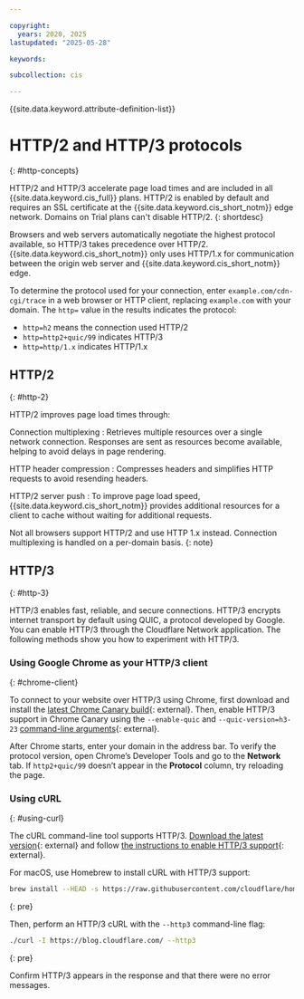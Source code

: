 ```yaml
---

copyright:
  years: 2020, 2025
lastupdated: "2025-05-28"

keywords:

subcollection: cis

---
```


{{site.data.keyword.attribute-definition-list}}

# HTTP/2 and HTTP/3 protocols
{: #http-concepts}

HTTP/2 and HTTP/3 accelerate page load times and are included in all {{site.data.keyword.cis_full}} plans. HTTP/2 is enabled by default and requires an SSL certificate at the {{site.data.keyword.cis_short_notm}} edge network. Domains on Trial plans can't disable HTTP/2.
{: shortdesc}

Browsers and web servers automatically negotiate the highest protocol available, so HTTP/3 takes precedence over HTTP/2. {{site.data.keyword.cis_short_notm}} only uses HTTP/1.x for communication between the origin web server and {{site.data.keyword.cis_short_notm}} edge.

To determine the protocol used for your connection, enter `example.com/cdn-cgi/trace` in a web browser or HTTP client, replacing `example.com` with your domain.  The `http=` value in the results indicates the protocol:

* `http=h2` means the connection used HTTP/2
* `http=http2+quic/99` indicates HTTP/3
* `http=http/1.x` indicates HTTP/1.x
  
## HTTP/2
{: #http-2}

HTTP/2 improves page load times through:

Connection multiplexing
:    Retrieves multiple resources over a single network connection. Responses are sent as resources become available, helping to avoid delays in page rendering.

HTTP header compression
:   Compresses headers and simplifies HTTP requests to avoid resending headers.

HTTP/2 server push
:   To improve page load speed, {{site.data.keyword.cis_short_notm}} provides additional resources for a client to cache without waiting for additional requests.

Not all browsers support HTTP/2 and use HTTP 1.x instead. Connection multiplexing is handled on a per-domain basis.
{: note}

## HTTP/3
{: #http-3}

HTTP/3 enables fast, reliable, and secure connections. HTTP/3 encrypts internet transport by default using QUIC, a protocol developed by Google. You can enable HTTP/3 through the Cloudflare Network application. The following methods show you how to experiment with HTTP/3.

### Using Google Chrome as your HTTP/3 client
{: #chrome-client}


To connect to your website over HTTP/3 using Chrome, first download and install the [latest Chrome Canary build](https://www.google.com/chrome/canary/){: external}. Then, enable HTTP/3 support in Chrome Canary using the  `--enable-quic` and `--quic-version=h3-23` [command-line arguments](https://www.chromium.org/developers/how-tos/run-chromium-with-flags){: external}.

After Chrome starts, enter your domain in the address bar. To verify the protocol version, open Chrome’s Developer Tools and go to the **Network** tab. If `http2+quic/99` doesn’t appear in the **Protocol** column, try reloading the page.

### Using cURL
{: #using-curl}


The cURL command-line tool supports HTTP/3. [Download the latest version](https://github.com/curl/curl){: external} and follow [the instructions to enable HTTP/3 support](https://github.com/curl/curl/blob/master/docs/HTTP3.md#quiche-version){: external}.

For macOS, use Homebrew to install cURL with HTTP/3 support:

```sh
brew install --HEAD -s https://raw.githubusercontent.com/cloudflare/homebrew-cloudflare/master/curl.rb
```
{: pre}

Then, perform an HTTP/3 cURL with the `--http3` command-line flag:

```sh
./curl -I https://blog.cloudflare.com/ --http3
```
{: pre}

Confirm HTTP/3 appears in the response and that there were no error messages.
